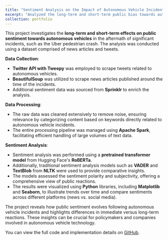 ```yaml
---
title: "Sentiment Analysis on the Impact of Autonomous Vehicle Incidents"
excerpt: "Analyzed the long-term and short-term public bias towards autonomous vehicles following incidents like the Uber pedestrian crash. Utilized advanced NLP techniques, including transformers and traditional sentiment analysis models, on data scraped from news articles and Twitter. Processed data using Apache Spark and visualized insights with Python.<br/><img src='/images/SA_2.jpg'>"
collection: portfolio
---
```


This project investigates the **long-term and short-term effects on public sentiment towards autonomous vehicles** in the aftermath of significant incidents, such as the Uber pedestrian crash. The analysis was conducted using a dataset comprised of news articles and tweets.

**Data Collection**: 
- **Twitter API with Tweepy** was employed to scrape tweets related to autonomous vehicles.
- **BeautifulSoup** was utilized to scrape news articles published around the time of the incidents.
- Additional sentiment data was sourced from **Sprinklr** to enrich the analysis.

**Data Processing**:
- The raw data was cleaned extensively to remove noise, ensuring relevance by categorizing content based on keywords directly related to autonomous vehicle incidents.
- The entire processing pipeline was managed using **Apache Spark**, facilitating efficient handling of large volumes of text data.

**Sentiment Analysis**:
- Sentiment analysis was performed using a **pretrained transformer model** from Hugging Face's **RoBERTa**.
- Additionally, traditional sentiment analysis models such as **VADER** and **TextBlob** from **NLTK** were used to provide comparative insights.
- The models assessed the sentiment polarity and subjectivity, offering a comprehensive view of public reactions.
- The results were visualized using **Python** libraries, including **Matplotlib** and **Seaborn**, to illustrate trends over time and compare sentiments across different platforms (news vs. social media).

The project reveals how public sentiment evolves following autonomous vehicle incidents and highlights differences in immediate versus long-term reactions. These insights can be crucial for policymakers and companies involved in autonomous vehicle technology.

You can view the full code and implementation details on [GitHub](https://github.com/VishnuSaiKarthikGindi/Sentiment-Analysis-on-autonomous-vehicle-technology-using-tweets).
